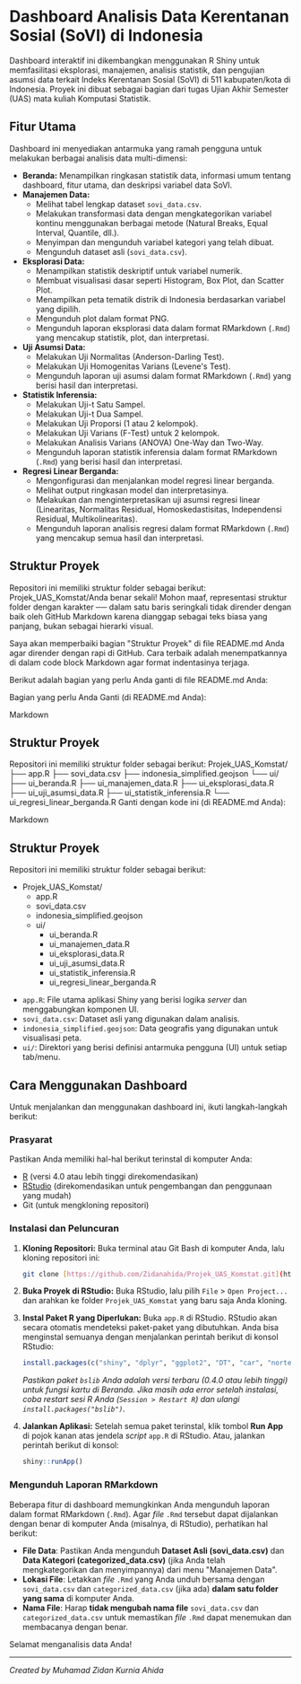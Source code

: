 # Dashboard Analisis Data Kerentanan Sosial (SoVI) di Indonesia

Dashboard interaktif ini dikembangkan menggunakan R Shiny untuk memfasilitasi eksplorasi, manajemen, analisis statistik, dan pengujian asumsi data terkait Indeks Kerentanan Sosial (SoVI) di 511 kabupaten/kota di Indonesia. Proyek ini dibuat sebagai bagian dari tugas Ujian Akhir Semester (UAS) mata kuliah Komputasi Statistik.

## Fitur Utama

Dashboard ini menyediakan antarmuka yang ramah pengguna untuk melakukan berbagai analisis data multi-dimensi:

* **Beranda:** Menampilkan ringkasan statistik data, informasi umum tentang dashboard, fitur utama, dan deskripsi variabel data SoVI.
* **Manajemen Data:**
    * Melihat tabel lengkap dataset `sovi_data.csv`.
    * Melakukan transformasi data dengan mengkategorikan variabel kontinu menggunakan berbagai metode (Natural Breaks, Equal Interval, Quantile, dll.).
    * Menyimpan dan mengunduh variabel kategori yang telah dibuat.
    * Mengunduh dataset asli (`sovi_data.csv`).
* **Eksplorasi Data:**
    * Menampilkan statistik deskriptif untuk variabel numerik.
    * Membuat visualisasi dasar seperti Histogram, Box Plot, dan Scatter Plot.
    * Menampilkan peta tematik distrik di Indonesia berdasarkan variabel yang dipilih.
    * Mengunduh plot dalam format PNG.
    * Mengunduh laporan eksplorasi data dalam format RMarkdown (`.Rmd`) yang mencakup statistik, plot, dan interpretasi.
* **Uji Asumsi Data:**
    * Melakukan Uji Normalitas (Anderson-Darling Test).
    * Melakukan Uji Homogenitas Varians (Levene's Test).
    * Mengunduh laporan uji asumsi dalam format RMarkdown (`.Rmd`) yang berisi hasil dan interpretasi.
* **Statistik Inferensia:**
    * Melakukan Uji-t Satu Sampel.
    * Melakukan Uji-t Dua Sampel.
    * Melakukan Uji Proporsi (1 atau 2 kelompok).
    * Melakukan Uji Varians (F-Test) untuk 2 kelompok.
    * Melakukan Analisis Varians (ANOVA) One-Way dan Two-Way.
    * Mengunduh laporan statistik inferensia dalam format RMarkdown (`.Rmd`) yang berisi hasil dan interpretasi.
* **Regresi Linear Berganda:**
    * Mengonfigurasi dan menjalankan model regresi linear berganda.
    * Melihat output ringkasan model dan interpretasinya.
    * Melakukan dan menginterpretasikan uji asumsi regresi linear (Linearitas, Normalitas Residual, Homoskedastisitas, Independensi Residual, Multikolinearitas).
    * Mengunduh laporan analisis regresi dalam format RMarkdown (`.Rmd`) yang mencakup semua hasil dan interpretasi.

## Struktur Proyek
Repositori ini memiliki struktur folder sebagai berikut:
Projek_UAS_Komstat/Anda benar sekali! Mohon maaf, representasi struktur folder dengan karakter ── dalam satu baris seringkali tidak dirender dengan baik oleh GitHub Markdown karena dianggap sebagai teks biasa yang panjang, bukan sebagai hierarki visual.

Saya akan memperbaiki bagian "Struktur Proyek" di file README.md Anda agar dirender dengan rapi di GitHub. Cara terbaik adalah menempatkannya di dalam code block Markdown agar format indentasinya terjaga.

Berikut adalah bagian yang perlu Anda ganti di file README.md Anda:

Bagian yang perlu Anda Ganti (di README.md Anda):

Markdown

## Struktur Proyek

Repositori ini memiliki struktur folder sebagai berikut: Projek_UAS_Komstat/ ├── app.R ├── sovi_data.csv ├── indonesia_simplified.geojson └── ui/ ├── ui_beranda.R ├── ui_manajemen_data.R ├── ui_eksplorasi_data.R ├── ui_uji_asumsi_data.R ├── ui_statistik_inferensia.R └── ui_regresi_linear_berganda.R
Ganti dengan kode ini (di README.md Anda):

Markdown

## Struktur Proyek

Repositori ini memiliki struktur folder sebagai berikut:

- Projek_UAS_Komstat/
    - app.R
    - sovi_data.csv
    - indonesia_simplified.geojson
    - ui/
        - ui_beranda.R
        - ui_manajemen_data.R
        - ui_eksplorasi_data.R
        - ui_uji_asumsi_data.R
        - ui_statistik_inferensia.R
        - ui_regresi_linear_berganda.R

* `app.R`: File utama aplikasi Shiny yang berisi logika *server* dan menggabungkan komponen UI.
* `sovi_data.csv`: Dataset asli yang digunakan dalam analisis.
* `indonesia_simplified.geojson`: Data geografis yang digunakan untuk visualisasi peta.
* `ui/`: Direktori yang berisi definisi antarmuka pengguna (UI) untuk setiap tab/menu.

## Cara Menggunakan Dashboard
Untuk menjalankan dan menggunakan dashboard ini, ikuti langkah-langkah berikut:

### Prasyarat
Pastikan Anda memiliki hal-hal berikut terinstal di komputer Anda:
* [R](https://cran.r-project.org/) (versi 4.0 atau lebih tinggi direkomendasikan)
* [RStudio](https://www.rstudio.com/products/rstudio/download/) (direkomendasikan untuk pengembangan dan penggunaan yang mudah)
* Git (untuk mengkloning repositori)

### Instalasi dan Peluncuran
1.  **Kloning Repositori:**
    Buka terminal atau Git Bash di komputer Anda, lalu kloning repositori ini:
    ```bash
    git clone [https://github.com/Zidanahida/Projek_UAS_Komstat.git](https://github.com/Zidanahida/Projek_UAS_Komstat.git)
    ```

2.  **Buka Proyek di RStudio:**
    Buka RStudio, lalu pilih `File` > `Open Project...` dan arahkan ke folder `Projek_UAS_Komstat` yang baru saja Anda kloning.
3.  **Instal Paket R yang Diperlukan:**
    Buka `app.R` di RStudio. RStudio akan secara otomatis mendeteksi paket-paket yang dibutuhkan. Anda bisa menginstal semuanya dengan menjalankan perintah berikut di konsol RStudio:
    ```R
    install.packages(c("shiny", "dplyr", "ggplot2", "DT", "car", "nortest", "classInt", "rmarkdown", "sf", "leaflet", "bslib"))
    ```
    *Pastikan paket `bslib` Anda adalah versi terbaru (0.4.0 atau lebih tinggi) untuk fungsi kartu di Beranda. Jika masih ada error setelah instalasi, coba restart sesi R Anda (`Session > Restart R`) dan ulangi `install.packages("bslib")`.*
4.  **Jalankan Aplikasi:**
    Setelah semua paket terinstal, klik tombol **Run App** di pojok kanan atas jendela *script* `app.R` di RStudio. Atau, jalankan perintah berikut di konsol:
    ```R
    shiny::runApp()
    ```

### Mengunduh Laporan RMarkdown
Beberapa fitur di dashboard memungkinkan Anda mengunduh laporan dalam format RMarkdown (`.Rmd`). Agar *file* `.Rmd` tersebut dapat dijalankan dengan benar di komputer Anda (misalnya, di RStudio), perhatikan hal berikut:
* **File Data**: Pastikan Anda mengunduh **Dataset Asli (sovi_data.csv)** dan **Data Kategori (categorized_data.csv)** (jika Anda telah mengkategorikan dan menyimpannya) dari menu "Manajemen Data".
* **Lokasi File**: Letakkan *file* `.Rmd` yang Anda unduh bersama dengan `sovi_data.csv` dan `categorized_data.csv` (jika ada) **dalam satu folder yang sama** di komputer Anda.
* **Nama File**: Harap **tidak mengubah nama file** `sovi_data.csv` dan `categorized_data.csv` untuk memastikan *file* `.Rmd` dapat menemukan dan membacanya dengan benar.

Selamat menganalisis data Anda!

---
*Created by Muhamad Zidan Kurnia Ahida*
